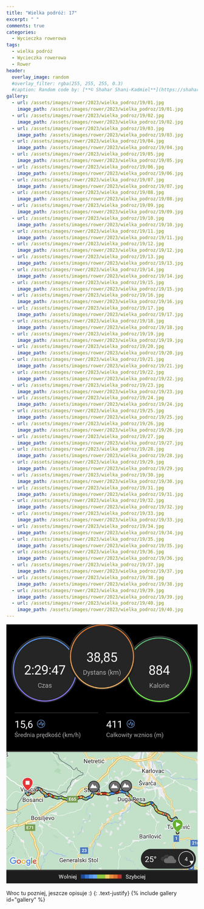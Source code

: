 ```yaml
---
title: "Wielka podróż: 17"
excerpt: " "
comments: true
categories:
  - Wycieczka rowerowa
tags:
  - wielka podróż
  - Wycieczka rowerowa
  - Rower
header:
  overlay_image: random
  #overlay_filter: rgba(255, 255, 255, 0.3)
  #caption: Random code by: [**© Shahar Shani-Kadmiel**](https://shaharkadmiel.github.io)"
gallery:
  - url: /assets/images/rower/2023/wielka_podroz/19/01.jpg
    image_path: /assets/images/rower/2023/wielka_podroz/19/01.jpg
  - url: /assets/images/rower/2023/wielka_podroz/19/02.jpg
    image_path: /assets/images/rower/2023/wielka_podroz/19/02.jpg
  - url: /assets/images/rower/2023/wielka_podroz/19/03.jpg
    image_path: /assets/images/rower/2023/wielka_podroz/19/03.jpg
  - url: /assets/images/rower/2023/wielka_podroz/19/04.jpg
    image_path: /assets/images/rower/2023/wielka_podroz/19/04.jpg
  - url: /assets/images/rower/2023/wielka_podroz/19/05.jpg
    image_path: /assets/images/rower/2023/wielka_podroz/19/05.jpg
  - url: /assets/images/rower/2023/wielka_podroz/19/06.jpg
    image_path: /assets/images/rower/2023/wielka_podroz/19/06.jpg
  - url: /assets/images/rower/2023/wielka_podroz/19/07.jpg
    image_path: /assets/images/rower/2023/wielka_podroz/19/07.jpg
  - url: /assets/images/rower/2023/wielka_podroz/19/08.jpg
    image_path: /assets/images/rower/2023/wielka_podroz/19/08.jpg
  - url: /assets/images/rower/2023/wielka_podroz/19/09.jpg
    image_path: /assets/images/rower/2023/wielka_podroz/19/09.jpg
  - url: /assets/images/rower/2023/wielka_podroz/19/10.jpg
    image_path: /assets/images/rower/2023/wielka_podroz/19/10.jpg
  - url: /assets/images/rower/2023/wielka_podroz/19/11.jpg
    image_path: /assets/images/rower/2023/wielka_podroz/19/11.jpg
  - url: /assets/images/rower/2023/wielka_podroz/19/12.jpg
    image_path: /assets/images/rower/2023/wielka_podroz/19/12.jpg
  - url: /assets/images/rower/2023/wielka_podroz/19/13.jpg
    image_path: /assets/images/rower/2023/wielka_podroz/19/13.jpg
  - url: /assets/images/rower/2023/wielka_podroz/19/14.jpg
    image_path: /assets/images/rower/2023/wielka_podroz/19/14.jpg
  - url: /assets/images/rower/2023/wielka_podroz/19/15.jpg
    image_path: /assets/images/rower/2023/wielka_podroz/19/15.jpg
  - url: /assets/images/rower/2023/wielka_podroz/19/16.jpg
    image_path: /assets/images/rower/2023/wielka_podroz/19/16.jpg
  - url: /assets/images/rower/2023/wielka_podroz/19/17.jpg
    image_path: /assets/images/rower/2023/wielka_podroz/19/17.jpg
  - url: /assets/images/rower/2023/wielka_podroz/19/18.jpg
    image_path: /assets/images/rower/2023/wielka_podroz/19/18.jpg
  - url: /assets/images/rower/2023/wielka_podroz/19/19.jpg
    image_path: /assets/images/rower/2023/wielka_podroz/19/19.jpg
  - url: /assets/images/rower/2023/wielka_podroz/19/20.jpg
    image_path: /assets/images/rower/2023/wielka_podroz/19/20.jpg
  - url: /assets/images/rower/2023/wielka_podroz/19/21.jpg
    image_path: /assets/images/rower/2023/wielka_podroz/19/21.jpg
  - url: /assets/images/rower/2023/wielka_podroz/19/22.jpg
    image_path: /assets/images/rower/2023/wielka_podroz/19/22.jpg
  - url: /assets/images/rower/2023/wielka_podroz/19/23.jpg
    image_path: /assets/images/rower/2023/wielka_podroz/19/23.jpg
  - url: /assets/images/rower/2023/wielka_podroz/19/24.jpg
    image_path: /assets/images/rower/2023/wielka_podroz/19/24.jpg
  - url: /assets/images/rower/2023/wielka_podroz/19/25.jpg
    image_path: /assets/images/rower/2023/wielka_podroz/19/25.jpg
  - url: /assets/images/rower/2023/wielka_podroz/19/26.jpg
    image_path: /assets/images/rower/2023/wielka_podroz/19/26.jpg
  - url: /assets/images/rower/2023/wielka_podroz/19/27.jpg
    image_path: /assets/images/rower/2023/wielka_podroz/19/27.jpg
  - url: /assets/images/rower/2023/wielka_podroz/19/28.jpg
    image_path: /assets/images/rower/2023/wielka_podroz/19/28.jpg
  - url: /assets/images/rower/2023/wielka_podroz/19/29.jpg
    image_path: /assets/images/rower/2023/wielka_podroz/19/29.jpg
  - url: /assets/images/rower/2023/wielka_podroz/19/30.jpg
    image_path: /assets/images/rower/2023/wielka_podroz/19/30.jpg
  - url: /assets/images/rower/2023/wielka_podroz/19/31.jpg
    image_path: /assets/images/rower/2023/wielka_podroz/19/31.jpg
  - url: /assets/images/rower/2023/wielka_podroz/19/32.jpg
    image_path: /assets/images/rower/2023/wielka_podroz/19/32.jpg
  - url: /assets/images/rower/2023/wielka_podroz/19/33.jpg
    image_path: /assets/images/rower/2023/wielka_podroz/19/33.jpg
  - url: /assets/images/rower/2023/wielka_podroz/19/34.jpg
    image_path: /assets/images/rower/2023/wielka_podroz/19/34.jpg
  - url: /assets/images/rower/2023/wielka_podroz/19/35.jpg
    image_path: /assets/images/rower/2023/wielka_podroz/19/35.jpg
  - url: /assets/images/rower/2023/wielka_podroz/19/36.jpg
    image_path: /assets/images/rower/2023/wielka_podroz/19/36.jpg
  - url: /assets/images/rower/2023/wielka_podroz/19/37.jpg
    image_path: /assets/images/rower/2023/wielka_podroz/19/37.jpg
  - url: /assets/images/rower/2023/wielka_podroz/19/38.jpg
    image_path: /assets/images/rower/2023/wielka_podroz/19/38.jpg
  - url: /assets/images/rower/2023/wielka_podroz/19/39.jpg
    image_path: /assets/images/rower/2023/wielka_podroz/19/39.jpg
  - url: /assets/images/rower/2023/wielka_podroz/19/40.jpg
    image_path: /assets/images/rower/2023/wielka_podroz/19/40.jpg
---
```

![mapka](/assets/images/rower/2023/wielka_podroz/19/mapka.png)

Wroc tu pozniej, jeszcze opisuje :)
{: .text-justify}
{% include gallery id="gallery" %}
